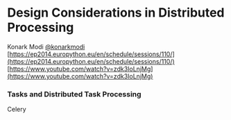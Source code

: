 Design Considerations in Distributed Processing
===============================================
Konark Modi
[@konarkmodi](https://twitter.com/konarkmodi)
[https://ep2014.europython.eu/en/schedule/sessions/110/](https://ep2014.europython.eu/en/schedule/sessions/110/)
[https://www.youtube.com/watch?v=zdk3IoLnjMg](https://www.youtube.com/watch?v=zdk3IoLnjMg)

### Tasks and Distributed Task Processing
Celery
